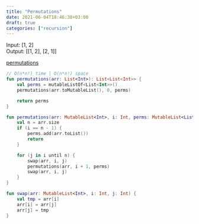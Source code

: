 ```yaml
---
title: "Permutations"
date: 2021-06-04T18:46:38+03:00
draft: true
categories: ["recursion"]
---
```


Input: [1, 2] \
Output: [[1, 2], [2, 1]]

[permutations](https://github.com/solairerove/algs4-leprosorium/blob/master/src/main/kotlin/com/github/solairerove/algs4/leprosorium/recursion/Permutations.kt)

```kotlin
// O(n*n!) time | O(n*n!) space
fun permutations(arr: List<Int>): List<List<Int>> {
    val perms = mutableListOf<List<Int>>()
    permutations(arr.toMutableList(), 0, perms)

    return perms
}

fun permutations(arr: MutableList<Int>, i: Int, perms: MutableList<List<Int>>) {
    val n = arr.size
    if (i == n - 1) {
        perms.add(arr.toList())
        return
    }

    for (j in i until n) {
        swap(arr, i, j)
        permutations(arr, i + 1, perms)
        swap(arr, i, j)
    }
}

fun swap(arr: MutableList<Int>, i: Int, j: Int) {
    val tmp = arr[i]
    arr[i] = arr[j]
    arr[j] = tmp
}
```
